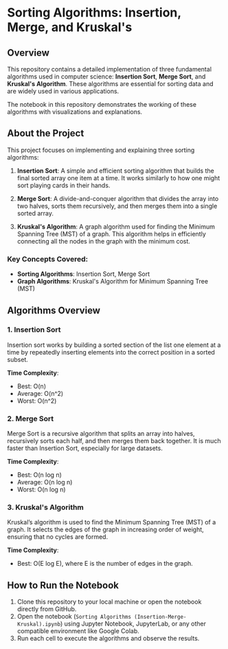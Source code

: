 # Sorting Algorithms: Insertion, Merge, and Kruskal's

## Overview

This repository contains a detailed implementation of three fundamental algorithms used in computer science: **Insertion Sort**, **Merge Sort**, and **Kruskal's Algorithm**. These algorithms are essential for sorting data and are widely used in various applications.

The notebook in this repository demonstrates the working of these algorithms with visualizations and explanations.


## About the Project

This project focuses on implementing and explaining three sorting algorithms:

1. **Insertion Sort**: A simple and efficient sorting algorithm that builds the final sorted array one item at a time. It works similarly to how one might sort playing cards in their hands.
  
2. **Merge Sort**: A divide-and-conquer algorithm that divides the array into two halves, sorts them recursively, and then merges them into a single sorted array.
   
3. **Kruskal's Algorithm**: A graph algorithm used for finding the Minimum Spanning Tree (MST) of a graph. This algorithm helps in efficiently connecting all the nodes in the graph with the minimum cost.

### Key Concepts Covered:

- **Sorting Algorithms**: Insertion Sort, Merge Sort
- **Graph Algorithms**: Kruskal's Algorithm for Minimum Spanning Tree (MST)

## Algorithms Overview

### 1. Insertion Sort
Insertion sort works by building a sorted section of the list one element at a time by repeatedly inserting elements into the correct position in a sorted subset.

**Time Complexity**:
- Best: O(n)
- Average: O(n^2)
- Worst: O(n^2)

### 2. Merge Sort
Merge Sort is a recursive algorithm that splits an array into halves, recursively sorts each half, and then merges them back together. It is much faster than Insertion Sort, especially for large datasets.

**Time Complexity**:
- Best: O(n log n)
- Average: O(n log n)
- Worst: O(n log n)

### 3. Kruskal's Algorithm
Kruskal’s algorithm is used to find the Minimum Spanning Tree (MST) of a graph. It selects the edges of the graph in increasing order of weight, ensuring that no cycles are formed.

**Time Complexity**:
- Best: O(E log E), where E is the number of edges in the graph.

## How to Run the Notebook

1. Clone this repository to your local machine or open the notebook directly from GitHub.
2. Open the notebook (`Sorting Algorithms (Insertion-Merge-Kruskal).ipynb`) using Jupyter Notebook, JupyterLab, or any other compatible environment like Google Colab.
3. Run each cell to execute the algorithms and observe the results.


